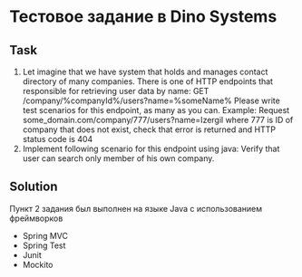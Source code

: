 # Тестовое задание в Dino Systems

## Task
1) Let imagine that we have system that holds and manages contact directory of many companies. 
There is one of HTTP endpoints that responsible for retrieving user data by name: 
GET /company/%companyId%/users?name=%someName% 
Please write test scenarios for this endpoint, as many as you can. 
Example: Request some_domain.com/company/777/users?name=Izergil where 777 is ID of company that does not exist, check that error is returned and HTTP status code is 404 
2) Implement following scenario for this endpoint using java: Verify that user can search only member of his own company.

## Solution
Пункт 2 задания был выполнен на языке Java с использованием фреймворков 
* Spring MVC
* Spring Test
* Junit
* Mockito